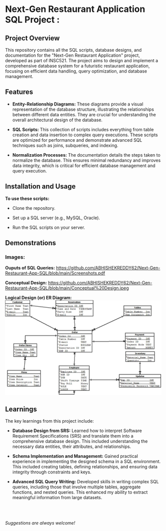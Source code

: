 # Next-Gen Restaurant Application SQL Project : #


## Project Overview ##

This repository contains all the SQL scripts, database designs, and documentation for the "Next-Gen Restaurant Application" project, developed as part of INSC521. The project aims to design and implement a comprehensive database system for a futuristic restaurant application, focusing on efficient data handling, query optimization, and database management.

## Features ##

* **Entity-Relationship Diagrams:** These diagrams provide a visual representation of the database structure, illustrating the relationships between different data entities. They are crucial for understanding the overall architectural design of the database.

* **SQL Scripts:** This collection of scripts includes everything from table creation and data insertion to complex query executions. These scripts are optimized for performance and demonstrate advanced SQL techniques such as joins, subqueries, and indexing.

* **Normalization Processes:** The documentation details the steps taken to normalize the database. This ensures minimal redundancy and improves data integrity, which is critical for efficient database management and query execution.


## Installation and Usage ##

**To use these scripts:**

* Clone the repository.

* Set up a SQL server (e.g., MySQL, Oracle).

* Run the SQL scripts on your server.

## Demonstrations ##

### Images: ###

**Ouputs of SQL Queries:**
https://github.com/ABHISHEKREDDY62/Next-Gen-Restaurant-App-SQL/blob/main/Screenshots.pdf

**Conceptual Design:**
https://github.com/ABHISHEKREDDY62/Next-Gen-Restaurant-App-SQL/blob/main/Conceptual%20Design.jpeg

**Logical Design (or) ER Diagram:**
![*Logical Design or ER Diagram*](https://github.com/ABHISHEKREDDY62/Next-Gen-Restaurant-App-SQL/blob/main/ER%20Diagram.jpeg)


## Learnings ##


The key learnings from this project include:

* **Database Design from SRS:** Learned how to interpret Software Requirement Specifications (SRS) and translate them into a comprehensive database design. This included understanding the necessary data entities, their attributes, and relationships.

* **Schema Implementation and Management:** Gained practical experience in implementing the designed schema in a SQL environment. This included creating tables, defining relationships, and ensuring data integrity through constraints and keys.

* **Advanced SQL Query Writing:** Developed skills in writing complex SQL queries, including those that involve multiple tables, aggregate functions, and nested queries. This enhanced my ability to extract meaningful information from large datasets.

<br><br><br>
*Suggestions are always welcome!*
